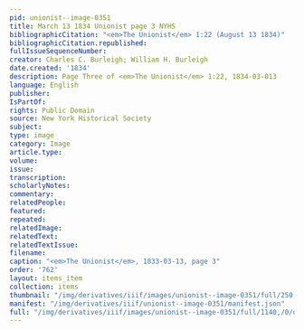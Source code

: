 ```yaml
---
pid: unionist--image-0351
title: March 13 1834 Unionist page 3 NYHS
bibliographicCitation: "<em>The Unionist</em> 1:22 (August 13 1834)"
bibliographicCitation.republished: 
fullIssueSequenceNumber: 
creator: Charles C. Burleigh; William H. Burleigh
date.created: '1834'
description: Page Three of <em>The Unionist</em> 1:22, 1834-03-013
language: English
publisher: 
IsPartOf: 
rights: Public Domain
source: New York Historical Society
subject: 
type: image
category: Image
article.type: 
volume: 
issue: 
transcription: 
scholarlyNotes: 
commentary: 
relatedPeople: 
featured: 
repeated: 
relatedImage: 
relatedText: 
relatedTextIssue: 
filename: 
caption: "<em>The Unionist</em>, 1833-03-13, page 3"
order: '762'
layout: items_item
collection: items
thumbnail: "/img/derivatives/iiif/images/unionist--image-0351/full/250,/0/default.jpg"
manifest: "/img/derivatives/iiif/unionist--image-0351/manifest.json"
full: "/img/derivatives/iiif/images/unionist--image-0351/full/1140,/0/default.jpg"
---
```

